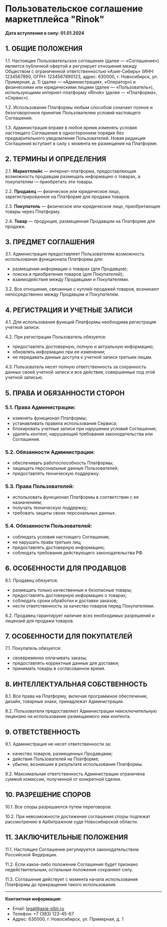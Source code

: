 # Пользовательское соглашение маркетплейса "Rinok"

**Дата вступления в силу: 01.01.2024**

## 1. ОБЩИЕ ПОЛОЖЕНИЯ

1.1. Настоящее Пользовательское соглашение (далее — «Соглашение») является публичной офертой и регулирует отношения между Обществом с ограниченной ответственностью «Азия-Сибирь» (ИНН: 1234567890, ОГРН: 1234567890123, адрес: 630000, г. Новосибирск, ул. Примерная, д. 1) (далее — «Администрация», «Оператор») и физическими или юридическими лицами (далее — «Пользователь»), использующими интернет-платформу «Rinok» (далее — «Платформа», «Сервис»).

1.2. Использование Платформы любым способом означает полное и безоговорочное принятие Пользователем условий настоящего Соглашения.

1.3. Администрация вправе в любое время изменять условия настоящего Соглашения в одностороннем порядке без предварительного уведомления Пользователей. Новая редакция Соглашения вступает в силу с момента ее размещения на Платформе.

## 2. ТЕРМИНЫ И ОПРЕДЕЛЕНИЯ

2.1. **Маркетплейс** — интернет-платформа, предоставляющая возможность продавцам размещать информацию о товарах, а покупателям — приобретать эти товары.

2.2. **Продавец** — физическое или юридическое лицо, зарегистрированное на Платформе для продажи товаров.

2.3. **Покупатель** — физическое или юридическое лицо, приобретающее товары через Платформу.

2.4. **Товар** — продукция, размещенная Продавцом на Платформе для продажи.

## 3. ПРЕДМЕТ СОГЛАШЕНИЯ

3.1. Администрация предоставляет Пользователям возможность использования функционала Платформы для:
- размещения информации о товарах (для Продавцов);
- поиска и приобретения товаров (для Покупателей);
- взаимодействия между Продавцами и Покупателями.

3.2. Все отношения, связанные с куплей-продажей товаров, возникают непосредственно между Продавцом и Покупателем.

## 4. РЕГИСТРАЦИЯ И УЧЕТНЫЕ ЗАПИСИ

4.1. Для использования функций Платформы необходима регистрация учетной записи.

4.2. При регистрации Пользователь обязуется:
- предоставлять достоверную, полную и актуальную информацию;
- обновлять информацию при ее изменении;
- не передавать данные доступа к учетной записи третьим лицам.

4.3. Пользователь несет полную ответственность за сохранность данных своей учетной записи и все действия, совершенные под этой учетной записью.

## 5. ПРАВА И ОБЯЗАННОСТИ СТОРОН

### 5.1. Права Администрации:
- изменять функционал Платформы;
- устанавливать правила использования Сервиса;
- блокировать учетные записи при нарушении условий Соглашения;
- удалять контент, нарушающий требования законодательства или Соглашения.

### 5.2. Обязанности Администрации:
- обеспечивать работоспособность Платформы;
- защищать персональные данные Пользователей;
- предоставлять техническую поддержку.

### 5.3. Права Пользователей:
- использовать функционал Платформы в соответствии с ее назначением;
- получать техническую поддержку;
- требовать защиты своих персональных данных.

### 5.4. Обязанности Пользователей:
- соблюдать условия настоящего Соглашения;
- не нарушать права третьих лиц;
- предоставлять достоверную информацию;
- соблюдать требования действующего законодательства РФ.

## 6. ОСОБЕННОСТИ ДЛЯ ПРОДАВЦОВ

6.1. Продавец обязуется:
- размещать только качественные и безопасные товары;
- предоставлять достоверную информацию о товарах;
- соблюдать сроки обработки и доставки заказов;
- нести ответственность за качество товаров перед Покупателями.

6.2. Продавец гарантирует наличие всех необходимых разрешений и лицензий для продажи товаров.

## 7. ОСОБЕННОСТИ ДЛЯ ПОКУПАТЕЛЕЙ

7.1. Покупатель обязуется:
- своевременно оплачивать заказы;
- предоставлять корректные данные для доставки;
- принимать товары в согласованное время.

## 8. ИНТЕЛЛЕКТУАЛЬНАЯ СОБСТВЕННОСТЬ

8.1. Все права на Платформу, включая программное обеспечение, дизайн, товарные знаки, принадлежат Администрации.

8.2. Пользователи предоставляют Администрации неисключительную лицензию на использование размещаемого ими контента.

## 9. ОТВЕТСТВЕННОСТЬ

9.1. Администрация не несет ответственности за:
- качество товаров, размещенных Продавцами;
- действия Пользователей на Платформе;
- убытки, возникшие в результате использования Платформы.

9.2. Максимальная ответственность Администрации ограничена суммой комиссии, полученной от конкретной сделки.

## 10. РАЗРЕШЕНИЕ СПОРОВ

10.1. Все споры разрешаются путем переговоров.

10.2. При невозможности достижения соглашения споры подлежат рассмотрению в Арбитражном суде Новосибирской области.

## 11. ЗАКЛЮЧИТЕЛЬНЫЕ ПОЛОЖЕНИЯ

11.1. Настоящее Соглашение регулируется законодательством Российской Федерации.

11.2. Если какое-либо положение Соглашения будет признано недействительным, остальные положения сохраняют силу.

11.3. Соглашение действует с момента начала использования Платформы до прекращения такого использования.

---

**Контактная информация:**
- Email: legal@asia-sibir.ru
- Телефон: +7 (383) 123-45-67
- Адрес: 630000, г. Новосибирск, ул. Примерная, д. 1
